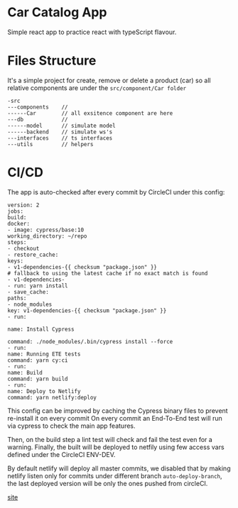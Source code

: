 # Car Catalog App

Simple react app to practice react with typeScript flavour.

# Files Structure

It's a simple project for create, remove or delete a product (car) so all relative components are under the `src/component/Car folder`

```
-src
---components    //
------Car        // all exsitence component are here
---db            //
------model      // simulate model
------backend    // simulate ws's
---interfaces    // ts interfaces
---utils         // helpers
```

# CI/CD

The app is auto-checked after every commit by CircleCI under this config:

```
version: 2
jobs:
build:
docker:
- image: cypress/base:10
working_directory: ~/repo
steps:
- checkout
- restore_cache:
keys:
- v1-dependencies-{{ checksum "package.json" }}
# fallback to using the latest cache if no exact match is found
- v1-dependencies-
- run: yarn install
- save_cache:
paths:
- node_modules
key: v1-dependencies-{{ checksum "package.json" }}
- run:

name: Install Cypress

command: ./node_modules/.bin/cypress install --force
- run:
name: Running ETE tests
command: yarn cy:ci
- run:
name: Build
command: yarn build
- run:
name: Deploy to Netlify
command: yarn netlify:deploy
```

This config can be improved by caching the Cypress binary files to prevent re-install it on every commit
On every commit an End-To-End test will run via cypress to check the main app features.

Then, on the build step a lint test will check and fail the test even for a warning.
Finally, the built will be deployed to netfily using few access vars defined under the CircleCI ENV-DEV.


By default netlify will deploy all master commits, we disabled that by making netlify listen only for commits under different branch `auto-deploy-branch`, the last deployed version will be only the ones pushed from circleCI.

[site](https://priceless-saha-574ba4.netlify.com)

